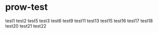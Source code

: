 # prow-test
test1
test2
test5
test3
test6
test9
test11
test13
test15
test16
test17
test18
test20
test21
test22